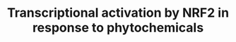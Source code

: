 ---
annotations:
- id: PW:0000378
  parent: regulatory pathway
  type: Pathway Ontology
  value: oxidative stress response pathway
- id: PW:0000369
  parent: regulatory pathway
  type: Pathway Ontology
  value: nuclear factor, erythroid 2 like 2 signaling pathway
authors:
- Hubert
- MaintBot
- Thomas
- Khanspers
- Jildau
- AlexanderPico
- MartijnVanIersel
- AllanKuchinsky
- Ddigles
- Egonw
- Nsalomonis
- Zari
- Eweitz
citedin:
- link: PMC12223304
  title: 'Causal role of immunophenotypes in HIV-1 acquisition: insights from Mendelian
    randomization analysis (2025)'
- link: PMC4599789
  title: The impact of PPARα activation on whole genome gene expression in human precision
    cut liver slices (2015)
communities:
- CPTAC
- ONTOX
description: Based on [Surh, 2003, figure 4](http://www.nature.com/nrc/journal/v3/n10/fig_tab/nrc1189_F4.html).  NRF2
  is a transcription factor that regulates expression of many detoxification or antioxidant
  enzymes. The Kelch-like-ECH-associated protein 1 (KEAP1) is a cytoplasmic repressor
  of NRF2 that inhibits its ability to translocate to the nucleus. These two proteins
  interact with each other through the double glycine-rich domains of KEAP1 and a
  hydrophilic region in the NEH2 domain of NRF2. KEAP1 contains many cysteine residues.
  Phase II enzyme inducers and/or prooxidants can cause oxidation or covalent modification
  (R) of these cysteine residues. As a result, NRF2 is released from KEAP1. In addition,
  phosphorylation of NRF2 at serine (S) and threonine (T) residues by kinases such
  as phosphatidylinositol 3-kinase (PI3K), protein kinase C (PKC), c-Jun NH2-terminal
  kinase (JNK) and extracellular-signal-regulated kinase (ERK) is assumed to facilitate
  the dissociation of NRF2 from KEAP1 and subsequent translocation to the nucleus.
  p38 can both stimulate and inhibit the NRF2 nuclear translocation. In the nucleus,
  NRF2 associates with small MAF (the term is derived from musculoaponeurotic-fibrosarcoma
  virus), forming a heterodimer that binds to the antioxidant-responsive element (ARE)
  to stimulate gene expression. NRF2/MAF target genes encode phase II detoxification
  or antioxidant enzymes such as glutathione S-transferase alpha2 (GSTA2), NAD(P)H:quinone
  oxidoreductase (NQO1), gamma-glutamate cysteine ligase (gamma -GCLC and gamma -GCLM)
  and heme oxygenase-1 (HO-1). PI3K also phosphorylates the CCAAT/enhancer binding
  protein-beta (C/EBPbeta), inducing its translocation to the nucleus and binding
  to the CCAAT sequence of C/EBP-beta response element within the xenobiotic response
  element (XRE), in conjunction with NRF2 binding to ARE. Transfection of human neuroblastoma
  cells with PI3K activates ARE, which is attenuated by a pharmacological inhibitor
  of PI3K or dominant-negative NRF2. Curcumin and caffeic acid phenethyl ester (CAPE)
  disrupt the NRF2–KEAP1 complex, leading to increased NRF2 binding to ARE. Sulphoraphane
  directly interacts with KEAP1 by covalent binding to its thiol groups. 6-(Methylsulfinyl)hexyl
  isothiocyanate (6-HITC) — a sulphoraphane analogue from Japanese horseradish wasabi
  — stimulates nuclear translocation of NRF2, which subsequently activates ARE. Protein
  phosphorylation sites were added based on information from PhosphoSitePlus (R),
  www.phosphosite.org.
last-edited: 2025-02-27
ndex: e285ccb0-8b61-11eb-9e72-0ac135e8bacf
organisms:
- Homo sapiens
redirect_from:
- /index.php/Pathway:WP3
- /instance/WP3
- /instance/WP3_r137060
revision: r137060
schema-jsonld:
- '@context': https://schema.org/
  '@id': https://wikipathways.github.io/pathways/WP3.html
  '@type': Dataset
  creator:
    '@type': Organization
    name: WikiPathways
  description: Based on [Surh, 2003, figure 4](http://www.nature.com/nrc/journal/v3/n10/fig_tab/nrc1189_F4.html).  NRF2
    is a transcription factor that regulates expression of many detoxification or
    antioxidant enzymes. The Kelch-like-ECH-associated protein 1 (KEAP1) is a cytoplasmic
    repressor of NRF2 that inhibits its ability to translocate to the nucleus. These
    two proteins interact with each other through the double glycine-rich domains
    of KEAP1 and a hydrophilic region in the NEH2 domain of NRF2. KEAP1 contains many
    cysteine residues. Phase II enzyme inducers and/or prooxidants can cause oxidation
    or covalent modification (R) of these cysteine residues. As a result, NRF2 is
    released from KEAP1. In addition, phosphorylation of NRF2 at serine (S) and threonine
    (T) residues by kinases such as phosphatidylinositol 3-kinase (PI3K), protein
    kinase C (PKC), c-Jun NH2-terminal kinase (JNK) and extracellular-signal-regulated
    kinase (ERK) is assumed to facilitate the dissociation of NRF2 from KEAP1 and
    subsequent translocation to the nucleus. p38 can both stimulate and inhibit the
    NRF2 nuclear translocation. In the nucleus, NRF2 associates with small MAF (the
    term is derived from musculoaponeurotic-fibrosarcoma virus), forming a heterodimer
    that binds to the antioxidant-responsive element (ARE) to stimulate gene expression.
    NRF2/MAF target genes encode phase II detoxification or antioxidant enzymes such
    as glutathione S-transferase alpha2 (GSTA2), NAD(P)H:quinone oxidoreductase (NQO1),
    gamma-glutamate cysteine ligase (gamma -GCLC and gamma -GCLM) and heme oxygenase-1
    (HO-1). PI3K also phosphorylates the CCAAT/enhancer binding protein-beta (C/EBPbeta),
    inducing its translocation to the nucleus and binding to the CCAAT sequence of
    C/EBP-beta response element within the xenobiotic response element (XRE), in conjunction
    with NRF2 binding to ARE. Transfection of human neuroblastoma cells with PI3K
    activates ARE, which is attenuated by a pharmacological inhibitor of PI3K or dominant-negative
    NRF2. Curcumin and caffeic acid phenethyl ester (CAPE) disrupt the NRF2–KEAP1
    complex, leading to increased NRF2 binding to ARE. Sulphoraphane directly interacts
    with KEAP1 by covalent binding to its thiol groups. 6-(Methylsulfinyl)hexyl isothiocyanate
    (6-HITC) — a sulphoraphane analogue from Japanese horseradish wasabi — stimulates
    nuclear translocation of NRF2, which subsequently activates ARE. Protein phosphorylation
    sites were added based on information from PhosphoSitePlus (R), www.phosphosite.org.
  keywords:
  - 6-HITC
  - C/EBP-beta
  - Caffeic acid phenethyl ester
  - Curcumin
  - ERK
  - GCLC
  - GCLM
  - GSTA2
  - HO-1
  - JNK
  - KEAP1
  - MAF
  - NQO1
  - NRF2
  - P38
  - PI3K
  - PKC
  - SLC7A11
  - Sulforaphane
  license: CC0
  name: Transcriptional activation by NRF2 in response to phytochemicals
seo: CreativeWork
title: Transcriptional activation by NRF2 in response to phytochemicals
wpid: WP3
---